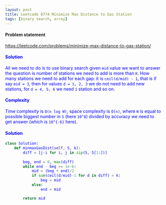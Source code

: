 ```yaml
---
layout: post
title: Leetcode 0774 Minimize Max Distance to Gas Station
tags: [binary search, array]
---
```


#### Problem statement

<a href="https://leetcode.com/problems/minimize-max-distance-to-gas-station/"> <font color = blue>https://leetcode.com/problems/minimize-max-distance-to-gas-station/

#### Solution
All we need to do is to use binary search given `mid` value we want to answer the question is number of stations we need to add is more than `K`. How many stations we need to add for each gap: it is `ceil(d/mid) - 1`, that is if say `mid = 3`, then for values `d = 1, 2, 3` we do not need to add new stations, for `d = 4, 5, 6` we need `1` station and so on.

#### Complexity
Time complexity is `O(n log W)`, space complexity is `O(n)`, where `W` is equal to possible biggest number in `S` (here `10^8`) divided by accuracy we need to get answer (which is `10^{-6}` here).

#### Solution
```python
class Solution:
    def minmaxGasDist(self, S, k):
        diff = [j-i for i, j in zip(S, S[1:])]
        
        beg, end = 0, max(diff)
        while end - beg >= 1e-6:
            mid = (beg + end)/2
            if sum(ceil(d/mid)-1 for d in diff) > k:
                beg = mid
            else:
                end = mid

        return mid
```

